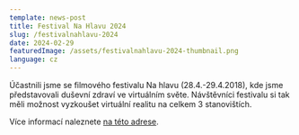 ```yaml
---
template: news-post
title: Festival Na Hlavu 2024
slug: /festivalnahlavu-2024
date: 2024-02-29
featuredImage: /assets/festivalnahlavu-2024-thumbnail.png
language: cz
---
```


Účastnili jsme se filmového festivalu Na hlavu (28.4.-29.4.2018), kde jsme představovali duševní zdraví ve virtuálním světe. Návštěvníci festivalu si tak měli možnost vyzkoušet virtuální realitu na celkem 3 stanovištích.

Více informací naleznete [na této adrese](https://www.tydenmozku.cz/festival/).



